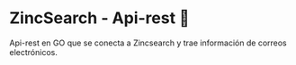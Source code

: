 # ZincSearch - Api-rest :postbox:
Api-rest en GO que se conecta a Zincsearch y trae información de correos electrónicos.
